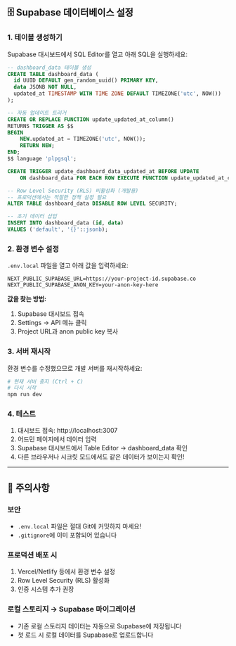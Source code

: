 ## 🗄️ Supabase 데이터베이스 설정

### 1. 테이블 생성하기

Supabase 대시보드에서 SQL Editor를 열고 아래 SQL을 실행하세요:

```sql
-- dashboard_data 테이블 생성
CREATE TABLE dashboard_data (
  id UUID DEFAULT gen_random_uuid() PRIMARY KEY,
  data JSONB NOT NULL,
  updated_at TIMESTAMP WITH TIME ZONE DEFAULT TIMEZONE('utc', NOW())
);

-- 자동 업데이트 트리거
CREATE OR REPLACE FUNCTION update_updated_at_column()
RETURNS TRIGGER AS $$
BEGIN
    NEW.updated_at = TIMEZONE('utc', NOW());
    RETURN NEW;
END;
$$ language 'plpgsql';

CREATE TRIGGER update_dashboard_data_updated_at BEFORE UPDATE
    ON dashboard_data FOR EACH ROW EXECUTE FUNCTION update_updated_at_column();

-- Row Level Security (RLS) 비활성화 (개발용)
-- 프로덕션에서는 적절한 정책 설정 필요
ALTER TABLE dashboard_data DISABLE ROW LEVEL SECURITY;

-- 초기 데이터 삽입
INSERT INTO dashboard_data (id, data) 
VALUES ('default', '{}'::jsonb);
```

### 2. 환경 변수 설정

`.env.local` 파일을 열고 아래 값을 입력하세요:

```env
NEXT_PUBLIC_SUPABASE_URL=https://your-project-id.supabase.co
NEXT_PUBLIC_SUPABASE_ANON_KEY=your-anon-key-here
```

**값을 찾는 방법:**
1. Supabase 대시보드 접속
2. Settings → API 메뉴 클릭
3. Project URL과 anon public key 복사

### 3. 서버 재시작

환경 변수를 수정했으므로 개발 서버를 재시작하세요:

```bash
# 현재 서버 중지 (Ctrl + C)
# 다시 시작
npm run dev
```

### 4. 테스트

1. 대시보드 접속: http://localhost:3007
2. 어드민 페이지에서 데이터 입력
3. Supabase 대시보드에서 Table Editor → dashboard_data 확인
4. 다른 브라우저나 시크릿 모드에서도 같은 데이터가 보이는지 확인!

---

## 📝 주의사항

### 보안
- `.env.local` 파일은 절대 Git에 커밋하지 마세요!
- `.gitignore`에 이미 포함되어 있습니다

### 프로덕션 배포 시
1. Vercel/Netlify 등에서 환경 변수 설정
2. Row Level Security (RLS) 활성화
3. 인증 시스템 추가 권장

### 로컬 스토리지 → Supabase 마이그레이션
- 기존 로컬 스토리지 데이터는 자동으로 Supabase에 저장됩니다
- 첫 로드 시 로컬 데이터를 Supabase로 업로드합니다

